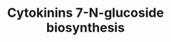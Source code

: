 ---
annotations:
- type: Pathway Ontology
  value: classic metabolic pathway
authors:
- Anwesha
- Susan
- Eweitz
description: biosynthesis of  cytokinins 7-N-glucosides  Source:[http://plantreactome.gramene.org/
  Plant Reactome].
last-edited: 2021-05-26
organisms:
- Oryza sativa
redirect_from:
- /index.php/Pathway:WP3076
- /instance/WP3076
schema-jsonld:
- '@context': https://schema.org/
  '@id': https://wikipathways.github.io/pathways/WP3076.html
  '@type': Dataset
  creator:
    '@type': Organization
    name: WikiPathways
  description: biosynthesis of  cytokinins 7-N-glucosides  Source:[http://plantreactome.gramene.org/
    Plant Reactome].
  keywords:
  - ''
  - trans-zeatin
  - glucosyltransferase
  - isopentenyladenine
  - UDP
  - cis-zeatin
  - dihydrozeatin
  - UDP-Glc
  - benzyladenine
  - kinetin
  license: CC0
  name: Cytokinins 7-N-glucoside biosynthesis
seo: CreativeWork
title: Cytokinins 7-N-glucoside biosynthesis
wpid: WP3076
---
